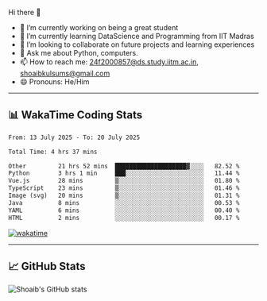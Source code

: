 Hi there 👋

<!--
**shoaib2000857/shoaib2000857** is a ✨ _special_ ✨ repository because its `README.md` (this file) appears on your GitHub profile.

Here are some ideas to get you started: -->

- 🔭 I’m currently working on being a great student  
- 🌱 I’m currently learning DataScience and Programming from IIT Madras  
- 👯 I’m looking to collaborate on future projects and learning experiences  
- 💬 Ask me about Python, computers.  
- 📫 How to reach me: 24f2000857@ds.study.iitm.ac.in, shoaibkulsums@gmail.com  
- 😄 Pronouns: He/Him  

---

## 📊 WakaTime Coding Stats

<!--START_SECTION:waka-->

```txt
From: 13 July 2025 - To: 20 July 2025

Total Time: 4 hrs 37 mins

Other         21 hrs 52 mins  ████████████████████▓░░░░   82.52 %
Python        3 hrs 1 min     ███░░░░░░░░░░░░░░░░░░░░░░   11.44 %
Vue.js        28 mins         ▒░░░░░░░░░░░░░░░░░░░░░░░░   01.80 %
TypeScript    23 mins         ▒░░░░░░░░░░░░░░░░░░░░░░░░   01.46 %
Image (svg)   20 mins         ▒░░░░░░░░░░░░░░░░░░░░░░░░   01.31 %
Java          8 mins          ░░░░░░░░░░░░░░░░░░░░░░░░░   00.53 %
YAML          6 mins          ░░░░░░░░░░░░░░░░░░░░░░░░░   00.40 %
HTML          2 mins          ░░░░░░░░░░░░░░░░░░░░░░░░░   00.17 %
```

<!--END_SECTION:waka-->

[![wakatime](https://wakatime.com/badge/user/a85deef6-2e94-465d-998e-c54914c040a2.svg)](https://wakatime.com/@a85deef6-2e94-465d-998e-c54914c040a2)

---

## 📈 GitHub Stats

![Shoaib's GitHub stats](https://github-readme-stats.vercel.app/api?username=shoaib2000857&show_icons=true&theme=radical)
